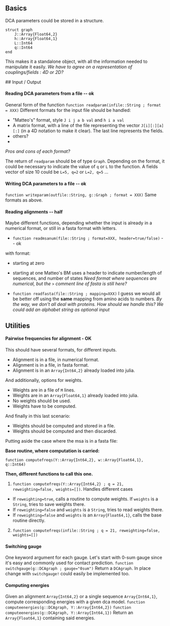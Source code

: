 ## Basics
DCA parameters could be stored in a structure. 
```
struct graph
    J::Array{Float64,2}
    h::Array{Float64,1}
    L::Int64
    q::Int64
end
```
This makes it a standalone object, with all the information needed to manipulate it easily. 
*We have to agree on a representation of couplings/fields : 4D or 2D?*

## Input / Output
#### Reading DCA parameters from a file -- ok
General form of the function
`function readparam(infile::String ; format = XXX)`
Different formats for the input file should be handled: 

- "Matteo's" format, style `J i j a b val` and `h i a val`
- A matrix format, with a line of the file representing the vector `J[i][:][a][:]` (in a 4D notation to make it clear). The last line represents the fields. 
- others? 
- 
*Pros and cons of each format?* 

The return of `readparam` should be of type `Graph`. 
Depending on the format, it could be necessary to indicate the value of `q` or `L` to the function. A fields vector of size 10 could be `L=5, q=2` or `L=2, q=5` ... 

#### Writing DCA parameters to a file -- ok
`function writeparam(outfile::String, g::Graph ; format = XXX)`
Same formats as above. 

#### Reading alignments -- half
Maybe different functions, depending whether the input is already in a numerical format, or still in a fasta format with letters. 

- `function readmsanum(file::String ; format=XXX, header=true/false)` -- ok

with format:
- starting at zero
- starting at one
Matteo's BM uses a header to indicate number/length of sequences, and number of states
*Need format where sequences are numerical, but the `>` comment line of fasta is still here?* 

- `function readfasta(file::String ; mapping=XXX)`
I guess we would all be better off using the **same** mapping from amino acids to numbers.
*By the way, we don't all deal with proteins. How should we handle this?*
*We could add an alphabet string as optional input*


## Utilities
#### Pairwise frequencies for alignment - OK
This should have several formats, for different inputs. 

- Alignment is in a file, in numerical format.
- Alignment is in a file, in fasta format.
- Alignment is in an `Array{Int64,2}` already loaded into julia.

And additionally, options for weights.

- Weights are in a file of `M` lines.
- Weights are in an `Array{Float64,1}` already loaded into julia.
- No weights should be used.
- Weights have to be computed.

And finally in this last scenario:

- Weights should be computed and stored in a file.
- Weights should be computed and then discarded.

Putting aside the case where the msa is in a fasta file: 

**Base routine, where computation is carried:**

`function computefreqs(Y::Array{Int64,2}, w::Array{Float64,1}, q::Int64)`

**Then, different functions to call this one.**

1. `function computefreqs(Y::Array{Int64,2} ; q = 21, reweighting=false, weights=[])`. 
Handles different cases
 - If `reweighting=true`, calls a routine to compute weights. If `weights` is a `String`, tries to save weights there.
 - If `reweighting=false` and `weights` is a `String`, tries to read weights there. 
 - If `reweighting=false` and `weights` is an `Array{Float64,1}`, calls the base routine directly. 
2. `function computefreqs(infile::String ; q = 21, reweighting=false, weights=[])`

#### Switching gauge
One keyword argument for each gauge. Let's start with 0-sum gauge since it's easy and commonly used for contact prediction. 
`function switchgauge(g::DCAgraph ; gauge="0sum")`
Return a `DCAgraph`. 
In place change with `switchgauge!` could easily be implemented too. 

#### Computing energies
Given an alignment `Array{Int64,2}` or a single sequence `Array{Int64,1}`, compute corresponding energies with a given dca model. 
`function computeenergies(g::DCAgraph, Y::Array{Int64,2})`
`function computeenergies(g::DCAgraph, Y::Array{Int64,1})`
Return an `Array{Float64,1}` containing said energies.
